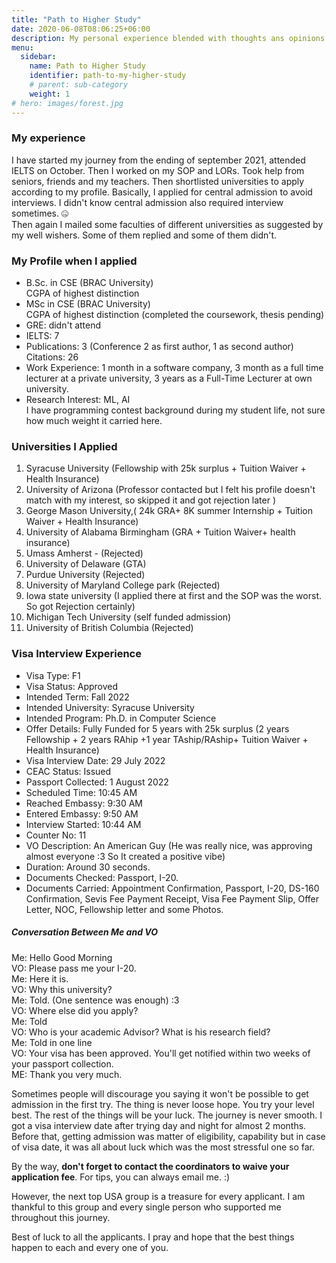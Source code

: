 ```yaml
---
title: "Path to Higher Study"
date: 2020-06-08T08:06:25+06:00
description: My personal experience blended with thoughts ans opinions
menu:
  sidebar:
    name: Path to Higher Study
    identifier: path-to-my-higher-study
    # parent: sub-category
    weight: 1
# hero: images/forest.jpg
---
```

### My experience
I have started my journey from the ending of september 2021,  attended IELTS on October. Then I worked on my SOP and LORs. Took help from seniors, friends and my teachers. Then shortlisted universities to apply according to my profile. Basically, I applied for central admission to avoid interviews. I didn't know central admission also required interview sometimes. 🤐 <br>
Then again I mailed some faculties of different universities as suggested by my well wishers. Some of them replied and some of them didn't.

### My Profile when I applied
- B.Sc. in CSE (BRAC University)<br>CGPA of highest distinction
- MSc in CSE (BRAC University)<br>CGPA of highest distinction (completed the coursework, thesis pending)
- GRE: didn't attend<br>
- IELTS: 7 <br>
- Publications: 3 (Conference 2 as first author, 1 as second author)
Citations: 26 
- Work Experience: 1 month in a software company,  3 month as a full time lecturer at a private university, 3 years as a Full-Time Lecturer at own university.
- Research Interest: ML,  AI <br>
I have programming contest background during my student life,  not sure how much weight it carried here. 

### Universities I Applied
1. Syracuse University (Fellowship with 25k surplus + Tuition Waiver + Health Insurance)
2. University of Arizona (Professor contacted but I felt his profile doesn't match with my interest, so skipped it and got rejection later )
3. George Mason University,( 24k GRA+ 8K summer Internship + Tuition Waiver + Health Insurance) 
4. University of Alabama Birmingham (GRA + Tuition Waiver+ health insurance)
5. Umass Amherst - (Rejected)
6. University of Delaware (GTA)
7. Purdue University (Rejected)
8. University of Maryland College park (Rejected)
9. Iowa state university (I applied there at first and the SOP was the worst.  So got Rejection certainly)
10. Michigan Tech University (self funded admission)
11. University of British Columbia (Rejected) 

### Visa Interview Experience

- Visa Type: F1
- Visa Status: Approved
- Intended Term: Fall 2022
- Intended University: Syracuse University
- Intended Program: Ph.D. in Computer Science
- Offer Details: Fully Funded for 5 years with 25k surplus  (2 years Fellowship + 2 years RAhip +1 year TAship/RAship+ Tuition Waiver + Health Insurance)
- Visa Interview Date: 29 July 2022
- CEAC Status: Issued
- Passport Collected: 1 August 2022
- Scheduled Time: 10:45 AM
- Reached Embassy: 9:30 AM
- Entered Embassy: 9:50 AM
- Interview Started: 10:44 AM
- Counter No: 11
- VO Description: An American Guy (He was really nice, was approving almost everyone :3 So It created a positive vibe)
- Duration: Around 30 seconds.
- Documents Checked: Passport, I-20.
- Documents Carried: Appointment Confirmation, Passport, I-20, DS-160 Confirmation, Sevis Fee Payment Receipt, Visa Fee Payment Slip, Offer Letter, NOC, Fellowship letter and some Photos.


##### Conversation Between Me and VO
Me: Hello Good Morning<br>
VO: Please pass me your I-20.<br>
Me: Here it is.<br>
VO: Why this university?<br>
Me: Told.  (One sentence was enough) :3<br>
VO: Where else did you apply?<br>
Me: Told<br>
VO: Who is your academic Advisor? What is his research field?<br>
Me: Told in one line <br>
VO: Your visa has been approved. You'll get notified within two weeks of your passport collection.<br>
ME: Thank you very much.<br>


Sometimes people will discourage you saying it won't be possible to get admission in the first try. The thing is never loose hope. You try your level best.  The rest of the things will be your luck. The journey is never smooth. I got a visa interview date after trying day and night for almost 2 months. Before that, getting admission was matter of eligibility,  capability  but in case of visa date, it was all about luck which was the most stressful one so far. 

By the way, <b>don't forget to contact the coordinators to waive your application fee</b>. For tips, you can always email me. :)

However, the next top USA group is a treasure for every applicant. I am thankful to this group and every single person who supported me throughout this journey.

Best of luck to all the applicants. I pray and hope that the best things happen to each and every one of you.



<!-- This sample post tests the followings:

- Category, sub-category nesting in the sidebar.
- Hero image and other images are in `images` folder inside this post directory.
- Different media rendering like image, tweet, YouTube video, Vimeo video etc.

### Image Sample

{{< img src="/posts/category/sub-category/rich-content/images/forest.jpg" align="center" title="Forest">}}

{{< vs >}}

### Tweet Sample

{{/*< twitter 1085870671291310081 >*/}}

{{< vs >}}

### YouTube Video Sample

{{< youtube ZJthWmvUzzc >}}

{{< vs >}}

### Vimeo Video Sample

{{< vimeo 48912912 >}} -->
